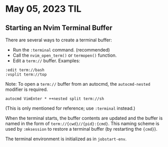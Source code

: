 # May 05, 2023 TIL

## Starting an Nvim Terminal Buffer

There are several ways to create a terminal buffer:

- Run the `:terminal` command. (recommended)
- Call the `nvim_open_term()` or `termopen()` function.
- Edit a `term://` buffer. Examples:

```vim
:edit term://bash
:vsplit term://top
```

Note: To open a `term://` buffer from an autocmd, the `autocmd-nested`
    modifier is required.

```vim
autocmd VimEnter * ++nested split term://sh
```

(This is only mentioned for reference; use `:terminal` instead.)

When the terminal starts, the buffer contents are updated and the buffer is
named in the form of `term://{cwd}//{pid}:{cmd}`. This naming scheme is used
by `:mksession` to restore a terminal buffer (by restarting the `{cmd}`).

The terminal environment is initialized as in `jobstart-env`.
